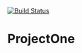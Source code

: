 

[![Build Status](https://travis-ci.org/jphelio/ProjectOne.svg?branch=master)](https://travis-ci.org/jphelio/ProjectOne)

ProjectOne
==========
